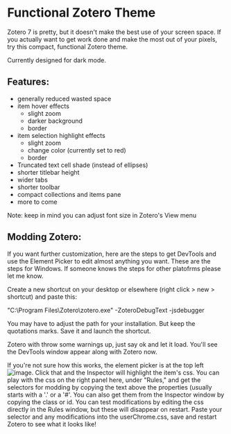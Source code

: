 # Functional Zotero Theme
Zotero 7 is pretty, but it doesn't make the best use of your screen space. If you actually want to get work done and make the most out of your pixels, try this compact, functional Zotero theme.

Currently designed for dark mode.

## Features:
- generally reduced wasted space
- item hover effects
  - slight zoom
  - darker background
  - border
- item selection highlight effects
  - slight zoom
  - change color (currently set to red)
  - border
- Truncated text cell shade (instead of ellipses)
- shorter titlebar height
- wider tabs
- shorter toolbar
- compact collections and items pane
- more to come

Note: keep in mind you can adjust font size in Zotero's View menu

## Modding Zotero:
If you want further customization, here are the steps to get DevTools and use the Element Picker to edit almost anything you want. These are the steps for Windows. If someone knows the steps for other platofrms please let me know.

Create a new shortcut on your desktop or elsewhere (right click > new > shortcut) and paste this: 

"C:\Program Files\Zotero\zotero.exe" -ZoteroDebugText -jsdebugger

You may have to adjust the path for your installation. But keep the quotations marks. Save it and launch the shortcut.

Zotero with throw some warnings up, just say ok and let it load. You'll see the DevTools window appear along with Zotero now.

If you're not sure how this works, the element picker is at the top left ![image](https://github.com/user-attachments/assets/cb0b1f74-2ce2-4088-aee7-a6d62189973d). Click that and the Inspector will highlight the item's css. You can play with the css on the right panel here, under "Rules," and get the selectors for modding by copying the text above the properties (usually starts with a '.' or a '#'. You can also get them from the Inspector window by copying the class or id. You can test modifications by editing the css directly in the Rules window, but these will disappear on restart. Paste your selector and any modifications into the userChrome.css, save and restart Zotero to see what it looks like!
